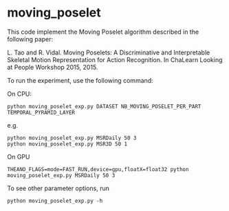 # moving_poselet
This code implement the Moving Poselet algorithm described in the following paper:

L. Tao and R. Vidal. 
Moving Poselets: A Discriminative and Interpretable Skeletal Motion Representation for Action Recognition.
In ChaLearn Looking at People Workshop 2015, 2015.

To run the experiment, use the following command:

On CPU:
```
python moving_poselet_exp.py DATASET NB_MOVING_POSELET_PER_PART TEMPORAL_PYRAMID_LAYER
```
e.g. 
```
python moving_poselet_exp.py MSRDaily 50 3
python moving_poselet_exp.py MSR3D 50 1
```
On GPU
```
THEANO_FLAGS=mode=FAST_RUN,device=gpu,floatX=float32 python moving_poselet_exp.py MSRDaily 50 3
```

To see other parameter options, run
```
python moving_poselet_exp.py -h 
```

